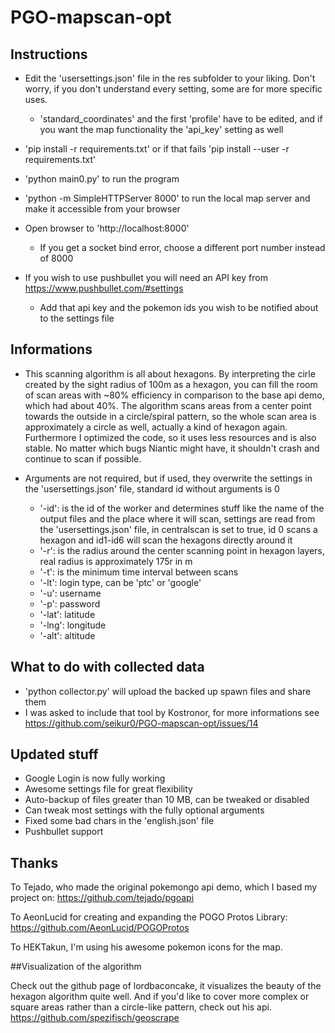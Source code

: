 # PGO-mapscan-opt

## Instructions
* Edit the 'usersettings.json' file in the res subfolder to your liking. Don't worry, if you don't understand every setting, some are for more specific uses.
  * 'standard_coordinates' and the first 'profile' have to be edited, and if you want the map functionality the 'api_key' setting as well
* 'pip install -r requirements.txt' or if that fails 'pip install --user -r requirements.txt'
* 'python main0.py' to run the program

* 'python -m SimpleHTTPServer 8000' to run the local map server and make it accessible from your browser
* Open browser to 'http://localhost:8000'
  * If you get a socket bind error, choose a different port number instead of 8000

* If you wish to use pushbullet you will need an API key from https://www.pushbullet.com/#settings
  * Add that api key and the pokemon ids you wish to be notified about to the settings file

## Informations
* This scanning algorithm is all about hexagons. By interpreting the cirle created by the sight radius of 100m as a hexagon, you can fill the room of scan areas with ~80% efficiency in comparison to the base api demo, which had about 40%. The algorithm scans areas from a center point towards the outside in a circle/spiral pattern, so the whole scan area is approximately a circle as well, actually a kind of hexagon again. Furthermore I optimized the code, so it uses less resources and is also stable. No matter which bugs Niantic might have, it shouldn't crash and continue to scan if possible.

* Arguments are not required, but if used, they overwrite the settings in the 'usersettings.json' file, standard id without arguments is 0
  * '-id': is the id of the worker and determines stuff like the name of the output files and the place where it will scan, settings are read from the 'usersettings.json' file, in centralscan is set to true, id 0 scans a hexagon and id1-id6 will scan the hexagons directly around it
  * '-r': is the radius around the center scanning point in hexagon layers, real radius is approximately 175r in m
  * '-t': is the minimum time interval between scans
  * '-lt': login type, can be 'ptc' or 'google'
  * '-u': username
  * '-p': password
  * '-lat': latitude
  * '-lng': longitude
  * '-alt': altitude

## What to do with collected data
* 'python collector.py' will upload the backed up spawn files and share them
* I was asked to include that tool by Kostronor, for more informations see https://github.com/seikur0/PGO-mapscan-opt/issues/14

## Updated stuff
* Google Login is now fully working
* Awesome settings file for great flexibility
* Auto-backup of files greater than 10 MB, can be tweaked or disabled
* Can tweak most settings with the fully optional arguments
* Fixed some bad chars in the 'english.json' file
* Pushbullet support

## Thanks

To Tejado, who made the original pokemongo api demo, which I based my project on: https://github.com/tejado/pgoapi

To AeonLucid for creating and expanding the POGO Protos Library: https://github.com/AeonLucid/POGOProtos

To HEKTakun, I'm using his awesome pokemon icons for the map.

##Visualization of the algorithm

Check out the github page of lordbaconcake, it visualizes the beauty of the hexagon algorithm quite well.
And if you'd like to cover more complex or square areas rather than a circle-like pattern, check out his api.
https://github.com/spezifisch/geoscrape

